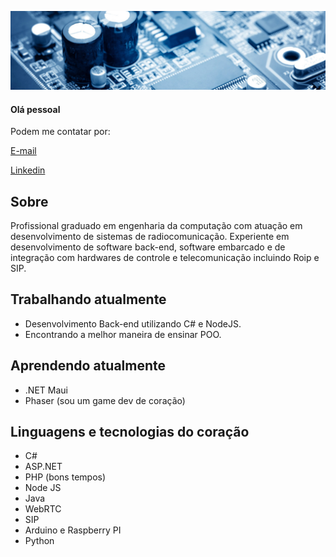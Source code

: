 ![](0.jpg)
#### Olá pessoal

Podem me contatar por: 

[E-mail](mailto:danilo.o.s@hotmail.com)

[Linkedin](https://www.linkedin.com/in/danilo-silva-44518956/)

## Sobre

Profissional graduado em engenharia da computação com atuação em desenvolvimento de sistemas de radiocomunicação. Experiente em desenvolvimento de software back-end, software embarcado e de integração com hardwares de controle e telecomunicação incluindo Roip e SIP.

## Trabalhando atualmente

* Desenvolvimento Back-end utilizando C# e NodeJS.
* Encontrando a melhor maneira de ensinar POO.


## Aprendendo atualmente

* .NET Maui
* Phaser (sou um game dev de coração)

## Linguagens e tecnologias do coração

* C#
* ASP.NET
* PHP (bons tempos)
* Node JS
* Java
* WebRTC
* SIP
* Arduino e Raspberry PI
* Python



  
